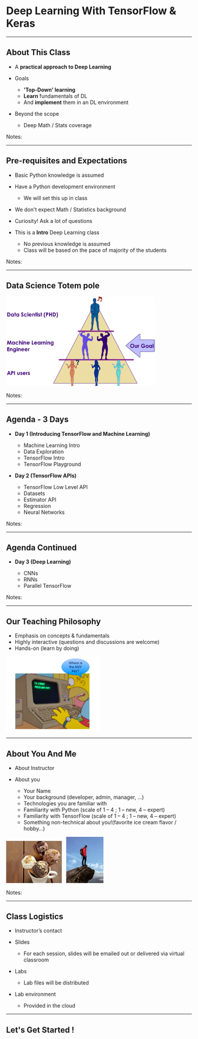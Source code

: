 # Deep Learning With TensorFlow & Keras

---

## About This Class

* A **practical approach to Deep Learning**

* Goals
    - **'Top-Down' learning**
    - **Learn** fundamentals of DL
    - And **implement** them in an DL environment

* Beyond the scope
    - Deep Math / Stats coverage

Notes:

---
## Pre-requisites and Expectations

* Basic Python knowledge is assumed

* Have a Python development environment
   - We will set this up in class
 
* We don't expect Math / Statistics background

* Curiosity! Ask a lot of questions 

* This is a **Intro** Deep Learning class
    - No previous knowledge is assumed
    - Class will be based on the pace of majority of the students


Notes: 


---
## Data Science Totem pole

<img src="../../assets/images/machine-learning/data-science-totem-pole.png" alt="data-science-totem-pole.png" style="width:80%;"/> <!-- {"left" : 0.55, "top" : 1.09, "height" : 5.48, "width" : 9.16} -->


Notes:

---

## Agenda - 3 Days


*  **Day 1 (Introducing TensorFlow and Machine Learning)** 

    - Machine Learning Intro
    - Data Exploration
    - TensorFlow Intro
    - TensorFlow Playground

*  **Day 2 (TensorFlow APIs)** 
     - TensorFlow Low Level API
     - Datasets
     - Estimator API
     - Regression
     - Neural Networks

Notes: 


---
## Agenda Continued

 *  **Day 3  (Deep Learning)**

     - CNNs
     - RNNs
     - Parallel TensorFlow

Notes: 


---
## Our Teaching Philosophy

 * Emphasis on concepts & fundamentals
 * Highly interactive (questions and discussions are welcome)
 * Hands-on (learn by doing)

<img src="../../assets/images/generic/3rd-party/simpsons-1.png" alt="XXX Image Missing" style="width:50%;"/> <!-- {"left" : 1.7, "top" : 0.97, "height" : 5.53, "width" : 6.85} -->

---

## About You And Me

 * About Instructor

 * About you
     - Your Name
     - Your background (developer, admin, manager, …)
     - Technologies you are familiar with
     - Familiarity with Python (scale of 1 – 4 ;  1 – new,   4 – expert)
     - Familiarity with TensorFlow (scale of 1 – 4 ;  1 – new,   4 – expert)
     - Something non-technical about you!(favorite ice cream flavor / hobby…)
     
 <img src="../../assets/images/generic/3rd-party/ice-cream-1.jpg" alt="icecream.jpg" style="width:30%;" />  &nbsp;
 <img src="../../assets/images/generic/3rd-party/hiking-1.jpg" alt="climbing.jpg" style="width:20%;"/> 


Notes: 



---

## Class Logistics

* Instructor’s contact

* Slides
    - For each session, slides will be emailed out or delivered via virtual classroom

* Labs
    - Lab files will be distributed

* Lab environment
    - Provided in the cloud

---

## Let's Get Started !

